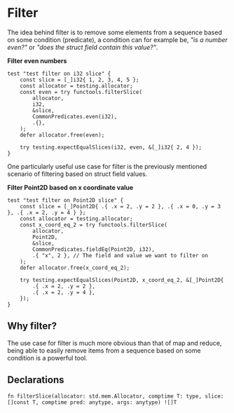 # Filter
The idea behind filter is to remove some elements from a sequence based on some condition (predicate), a condition can for example be, _"is a number even?"_ or _"does the struct field contain this value?"_. 

**Filter even numbers**
```zig
test "test filter on i32 slice" {
    const slice = [_]i32{ 1, 2, 3, 4, 5 };
    const allocator = testing.allocator;
    const even = try functools.filterSlice(
        allocator,
        i32,
        &slice,
        CommonPredicates.even(i32),
        .{},
    );
    defer allocator.free(even);

    try testing.expectEqualSlices(i32, even, &[_]i32{ 2, 4 });
}
```
One particularly useful use case for filter is the previously mentioned scenario of filtering based on struct field values.

**Filter Point2D based on x coordinate value**
```zig{8-9}
test "test filter on Point2D slice" {
    const slice = [_]Point2D{ .{ .x = 2, .y = 2 }, .{ .x = 0, .y = 3 }, .{ .x = 2, .y = 4 } };
    const allocator = testing.allocator;
    const x_coord_eq_2 = try functools.filterSlice(
        allocator,
        Point2D,
        &slice,
        CommonPredicates.fieldEq(Point2D, i32),
        .{ "x", 2 }, // The field and value we want to filter on
    );
    defer allocator.free(x_coord_eq_2);

    try testing.expectEqualSlices(Point2D, x_coord_eq_2, &[_]Point2D{
        .{ .x = 2, .y = 2 },
        .{ .x = 2, .y = 4 },
    });
}
```
## Why filter?
The use case for filter is much more obvious than that of map and reduce, being able to easily remove items from a sequence based on some condition is a powerful tool.

## Declarations
```zig
fn filterSlice(allocator: std.mem.Allocator, comptime T: type, slice: []const T, comptime pred: anytype, args: anytype) ![]T

```